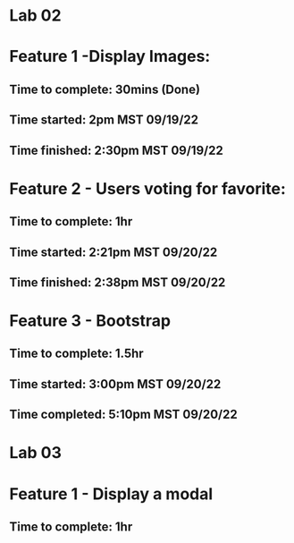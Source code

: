 # Lab 02

# Feature 1 -Display Images:

## Time to complete: 30mins (Done)

## Time started: 2pm MST 09/19/22
## Time finished: 2:30pm MST 09/19/22

# Feature 2 - Users voting for favorite:

## Time to complete: 1hr

## Time started: 2:21pm MST 09/20/22
## Time finished: 2:38pm MST 09/20/22

# Feature 3 - Bootstrap

## Time to complete: 1.5hr

## Time started: 3:00pm MST 09/20/22
## Time completed: 5:10pm MST 09/20/22

# Lab 03

# Feature 1 - Display a modal

## Time to complete: 1hr

#